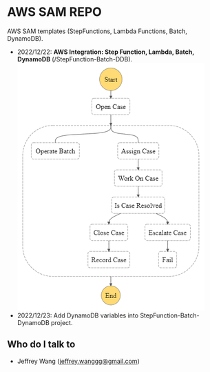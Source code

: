 # AWS SAM REPO
AWS SAM templates (StepFunctions, Lambda Functions, Batch, DynamoDB).

- 2022/12/22: **AWS Integration: Step Function, Lambda, Batch, DynamoDB** (/StepFunction-Batch-DDB).
![stepfunction.png](statemachine-graph.png)
- 2022/12/23: Add DynamoDB variables into StepFunction-Batch-DynamoDB project.

## Who do I talk to <a name = "author"></a>
- Jeffrey Wang (jeffrey.wanggg@gmail.com)
